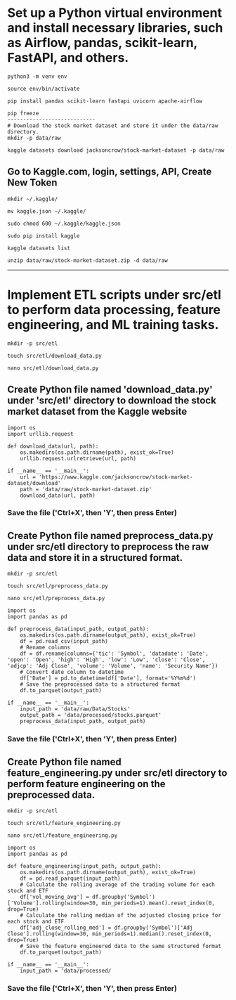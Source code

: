 # Set up a Python virtual environment and install necessary libraries, such as Airflow, pandas, scikit-learn, FastAPI, and others.
```
python3 -m venv env

source env/bin/activate

pip install pandas scikit-learn fastapi uvicorn apache-airflow

pip freeze
----------------------------
# Download the stock market dataset and store it under the data/raw directory.
mkdir -p data/raw

kaggle datasets download jacksoncrow/stock-market-dataset -p data/raw
```
## Go to Kaggle.com, login, settings, API, Create New Token 
```
mkdir ~/.kaggle/

mv kaggle.json ~/.kaggle/

sudo chmod 600 ~/.kaggle/kaggle.json

sudo pip install kaggle

kaggle datasets list

unzip data/raw/stock-market-dataset.zip -d data/raw
```
----------------------------------------
# Implement ETL scripts under src/etl to perform data processing, feature engineering, and ML training tasks.
```
mkdir -p src/etl

touch src/etl/download_data.py

nano src/etl/download_data.py 
```
## Create Python file named 'download_data.py' under 'src/etl' directory to download the stock market dataset from the Kaggle website
```
import os
import urllib.request

def download_data(url, path):
    os.makedirs(os.path.dirname(path), exist_ok=True)
    urllib.request.urlretrieve(url, path)

if __name__ == '__main__':
    url = 'https://www.kaggle.com/jacksoncrow/stock-market-dataset/download'
    path = 'data/raw/stock-market-dataset.zip'
    download_data(url, path)
```
### Save the file ('Ctrl+X', then 'Y', then press Enter)

## Create Python file named preprocess_data.py under src/etl directory to preprocess the raw data and store it in a structured format.
```
mkdir -p src/etl

touch src/etl/preprocess_data.py

nano src/etl/preprocess_data.py 
```
```
import os
import pandas as pd

def preprocess_data(input_path, output_path):
    os.makedirs(os.path.dirname(output_path), exist_ok=True)
    df = pd.read_csv(input_path)
    # Rename columns
    df = df.rename(columns={'tic': 'Symbol', 'datadate': 'Date', 'open': 'Open', 'high': 'High', 'low': 'Low', 'close': 'Close', 'adjcp': 'Adj Close', 'volume': 'Volume', 'name': 'Security Name'})
    # Convert date column to datetime
    df['Date'] = pd.to_datetime(df['Date'], format='%Y%m%d')
    # Save the preprocessed data to a structured format
    df.to_parquet(output_path)

if __name__ == '__main__':
    input_path = 'data/raw/Data/Stocks'
    output_path = 'data/processed/stocks.parquet'
    preprocess_data(input_path, output_path)
```
### Save the file ('Ctrl+X', then 'Y', then press Enter)

## Create Python file named feature_engineering.py under src/etl directory to perform feature engineering on the preprocessed data. 
```
mkdir -p src/etl

touch src/etl/feature_engineering.py

nano src/etl/feature_engineering.py 
```
```
import os
import pandas as pd

def feature_engineering(input_path, output_path):
    os.makedirs(os.path.dirname(output_path), exist_ok=True)
    df = pd.read_parquet(input_path)
    # Calculate the rolling average of the trading volume for each stock and ETF
    df['vol_moving_avg'] = df.groupby('Symbol')['Volume'].rolling(window=30, min_periods=1).mean().reset_index(0, drop=True)
    # Calculate the rolling median of the adjusted closing price for each stock and ETF
    df['adj_close_rolling_med'] = df.groupby('Symbol')['Adj Close'].rolling(window=30, min_periods=1).median().reset_index(0, drop=True)
    # Save the feature engineered data to the same structured format
    df.to_parquet(output_path)

if __name__ == '__main__':
    input_path = 'data/processed/
```
### Save the file ('Ctrl+X', then 'Y', then press Enter)

